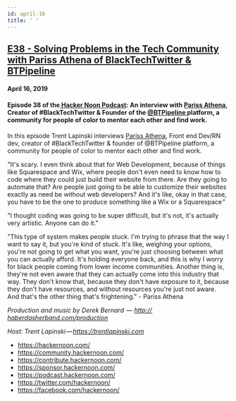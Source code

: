 ```yaml
---
id: april-16
title: ' '
---
```


<h2><a href="https://podcast.hackernoon.com/e/pariss-athena-and/">E38 - Solving Problems in the Tech Community with Pariss Athena of BlackTechTwitter & BTPipeline</a></h2>
<h4>April 16, 2019</h4>

<h4><strong>Episode 38 of the<a href="https://podcast.hackernoon.com/"> Hacker Noon Podcast</a>: An interview with <a href="https://twitter.com/ParissAthena">Pariss Athena,</a> Creator of #BlackTechTwitter & Founder of the <a href="https://twitter.com/BTPipeline">@BTPipeline </a>platform, a community for people of color to mentor each other and find work.</strong></h4>

<p>
In this episode Trent Lapinski interviews <a href="https://twitter.com/ParissAthena">Pariss Athena</a>, Front end Dev/RN dev, creator of #BlackTechTwitter & founder of @BTPipeline platform, a community for people of color to mentor each other and find work. 
</p>
<p>
"It's scary. I even think about that for Web Development, because of things like Squarespace and Wix, where people don't even need to know how to code where they could just build their website from there. Are they going to automate that? Are people just going to be able to customize their websites exactly as need be without web developers? And it's like, okay in that case, you have to be the one to produce something like a Wix or a Squarespace ”
</p>
 
<p>
"I thought coding was going to be super difficult, but it's not, it's actually very artistic. Anyone can do it."
</p>
 
<p>
"This type of system makes people stuck. I'm trying to phrase that the way I want to say it, but you're kind of stuck. It's like, weighing your options, you're not going to get what you want, you're just choosing between what you can actually afford. It's holding everyone back, and this is why I worry for black people coming from lower income communities. Another thing is, they're not even aware that they can actually come into this industry that way. They don't know that, because they don't have exposure to it, because they don't have resources, and without resources you're just not aware. And that's the other thing that's frightening." - Pariss Athena
</p>
<p>
<em>Production and music by Derek Bernard  — <a href="https://podcast.hackernoon.com/production">http:// haberdasherband.com/production</a></em>
</p>
<p>
<em>Host: Trent Lapinski — <a href="https://trentlapinski.com/">https://trentlapinski.com</a></em>
</p>
<ul>
    <li>
        <a href="https://hackernoon.com/">https://hackernoon.com/</a>
    </li>
    <li>
        <a href="https://community.hackernoon.com/">https://community.hackernoon.com/</a>
    </li>
    <li>
        <a href="https://contribute.hackernoon.com/">https://contribute.hackernoon.com/</a>
    </li>
    <li>
        <a href="https://sponsor.hackernoon.com/">https://sponsor.hackernoon.com/</a>
    </li>
    <li>
        <a href="https://podcast.hackernoon.com/">https://podcast.hackernoon.com/</a>
    </li>
    <li>
        <a href="https://twitter.com/hackernoon/">https://twitter.com/hackernoon/</a>
    </li>
    <li>
        <a href="https://facebook.com/hackernoon/">https://facebook.com/hackernoon/</a>
    </li>
</ul>